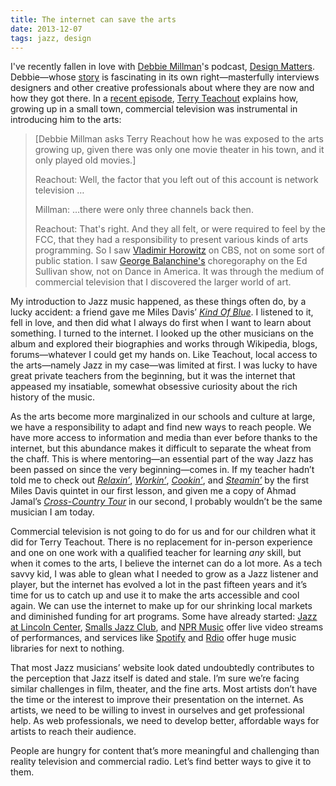 ```yaml
---
title: The internet can save the arts
date: 2013-12-07
tags: jazz, design
---
```


I've recently fallen in love with [Debbie Millman](http://debbiemillman.com/)'s podcast, [Design Matters](http://observermedia.designobserver.com/show_designmatters.html). Debbie—whose [story](http://thegreatdiscontent.com/debbie-millman) is fascinating in its own right—masterfully interviews designers and other creative professionals about where they are now and how they got there. In a [recent episode](http://observermedia.designobserver.com/audio/terry-teachout/38216/), [Terry Teachout](http://en.wikipedia.org/wiki/Terry_Teachout) explains how, growing up in a small town, commercial television was instrumental in introducing him to the arts:

> [Debbie Millman asks Terry Reachout how he was exposed to the arts growing up, given there was only one movie theater in his town, and it only played old movies.]
> 
> <span class="quote-speaker">Reachout:</span> Well, the factor that you left out of this account is network television&nbsp;&hellip;
> 
> <span class="quote-speaker">Millman:</span> &hellip;there were only three channels back then.
> 
> <span class="quote-speaker">Reachout:</span> That's right. And they all felt, or were required to feel by the FCC, that they had a responsibility to present various kinds of arts programming. So I saw [Vladimir Horowitz][9675-001] on CBS, not on some sort of public station. I saw [George Balanchine's][9675-002] choregoraphy on the Ed Sullivan show, not on Dance in America. It was through the medium of commercial television that I discovered the larger world of art.

My introduction to Jazz music happened, as these things often do, by a lucky accident: a friend gave me Miles Davis’ *[Kind Of Blue][9002-001]*. I listened to it, fell in love, and then did what I always do first when I want to learn about something. I turned to the internet. I looked up the other musicians on the album and explored their biographies and works through Wikipedia, blogs, forums—whatever I could get my hands on. Like Teachout, local access to the arts—namely Jazz in my case—was limited at first. I was lucky to have great private teachers from the beginning, but it was the internet that appeased my insatiable, somewhat obsessive curiosity about the rich history of the music. 

As the arts become more marginalized in our schools and culture at large, we have a responsibility to adapt and find new ways to reach people. We have more access to information and media than ever before thanks to the internet, but this abundance makes it difficult to separate the wheat from the chaff. This is where mentoring—an essential part of the way Jazz has been passed on since the very beginning—comes in. If my teacher hadn’t told me to check out *[Relaxin’][9002-002]*, *[Workin’][9002-003]*, *[Cookin’][9002-004]*, and *[Steamin’][9002-005]* by the first Miles Davis quintet in our first lesson, and given me a copy of Ahmad Jamal’s *[Cross-Country Tour][9002-006]* in our second, I probably wouldn’t be the same musician I am today. 

Commercial television is not going to do for us and for our children what it did for Terry Teachout. There is no replacement for in-person experience and one on one work with a qualified teacher for learning *any* skill, but when it comes to the arts, I believe the internet can do a lot more. As a tech savvy kid, I was able to glean what I needed to grow as a Jazz listener and player, but the internet has evolved a lot in the past fifteen years and it’s time for us to catch up and use it to make the arts accessible and cool again. We can use the internet to make up for our shrinking local markets and diminished funding for art programs. Some have already started: [Jazz at Lincoln Center](http://jalc.org), [Smalls Jazz Club](http://smallsjazzclub.com/), and [NPR Music](http://www.npr.org/series/live-in-concert/) offer live video streams of performances, and services like [Spotify](http://spotify.com) and [Rdio](http://rdio.com) offer huge music libraries for next to nothing.

That most Jazz musicians’ website look dated undoubtedly contributes to the perception that Jazz itself is dated and stale. I’m sure we’re facing similar challenges in film, theater, and the fine arts. Most artists don’t have the time or the interest to improve their presentation on the internet. As artists, we need to be willing to invest in ourselves and get professional help. As web professionals, we need to develop better, affordable ways for artists to reach their audience. 

People are hungry for content that’s more meaningful and challenging than reality television and commercial radio. Let’s find better ways to give it to them. 

[9002-001]: http://www.amazon.com/gp/product/B000002ADT/ref=as_li_ss_tl?ie=UTF8&camp=1789&creative=390957&creativeASIN=B000002ADT&linkCode=as2&tag=nadavis-20
[9002-002]: http://www.amazon.com/gp/product/B000EGDAHU/ref=as_li_ss_tl?ie=UTF8&camp=1789&creative=390957&creativeASIN=B000EGDAHU&linkCode=as2&tag=nadavis-20
[9002-003]: http://www.amazon.com/gp/product/B000000YGI/ref=as_li_ss_tl?ie=UTF8&camp=1789&creative=390957&creativeASIN=B000000YGI&linkCode=as2&tag=nadavis-20
[9002-004]: http://www.amazon.com/gp/product/B000000Y7F/ref=as_li_ss_tl?ie=UTF8&camp=1789&creative=390957&creativeASIN=B000000Y7F&linkCode=as2&tag=nadavis-20
[9002-005]: http://www.amazon.com/gp/product/B000000YLS/ref=as_li_ss_tl?ie=UTF8&camp=1789&creative=390957&creativeASIN=B000000YLS&linkCode=as2&tag=nadavis-20
[9002-006]: http://www.amazon.com/gp/product/B000006EJ4/ref=as_li_ss_tl?ie=UTF8&camp=1789&creative=390957&creativeASIN=B000006EJ4&linkCode=as2&tag=nadavis-20
[9675-001]: http://en.wikipedia.org/wiki/Vladimir_Horowitz
[9675-002]: http://en.wikipedia.org/wiki/George_Balanchine
